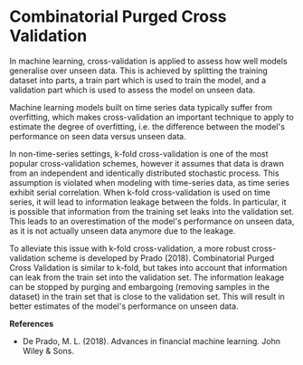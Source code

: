 # Combinatorial Purged Cross Validation

In machine learning, cross-validation is applied to assess how well models generalise over unseen data. This is achieved by splitting the training dataset into parts, a train part which is used to train the model, and a validation part which is used to assess the model on unseen data.

Machine learning models built on time series data typically suffer from overfitting, which makes cross-validation an important technique to apply to estimate the degree of overfitting, i.e. the difference between the model's performance on seen data versus unseen data.

In non-time-series settings, k-fold cross-validation is one of the most popular cross-validation schemes, however it assumes that data is drawn from an independent and identically distributed stochastic process. This assumption is violated when modeling with time-series data, as time series exhibit serial correlation. When k-fold cross-validation is used on time series, it will lead to information leakage between the folds. In particular, it is possible that information from the training set leaks into the validation set. This leads to an overestimation of the model's performance on unseen data, as it is not actually unseen data anymore due to the leakage.

To alleviate this issue with k-fold cross-validation, a more robust cross-validation scheme is developed by Prado \(2018\). Combinatorial Purged Cross Validation is similar to k-fold, but takes into account that information can leak from the train set into the validation set. The information leakage can be stopped by purging and embargoing \(removing samples in the dataset\) in the train set that is close to the validation set. This will result in better estimates of the model's performance on unseen data.

**References**

* De Prado, M. L. \(2018\). Advances in financial machine learning. John Wiley & Sons.

